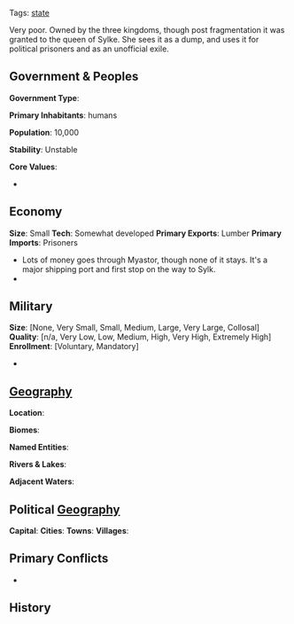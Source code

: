 Tags: [state](States)

Very poor. Owned by the three kingdoms, though post fragmentation it was granted to the queen of Sylke. She sees it as a dump, and uses it for political prisoners and as an unofficial exile.

## Government & Peoples

**Government Type**:

**Primary Inhabitants**: humans

**Population**: 10,000

**Stability**: Unstable

**Core Values**: 

- 


## Economy

**Size**: Small
**Tech**: Somewhat developed 
**Primary Exports**: Lumber
**Primary Imports**: Prisoners

- Lots of money goes through Myastor, though none of it stays. It's a major shipping port and first stop on the way to Sylk.
- 


## Military

**Size**: [None, Very Small, Small, Medium, Large, Very Large, Collosal]
**Quality**: [n/a, Very Low, Low, Medium, High, Very High, Extremely High]
**Enrollment**: [Voluntary, Mandatory]

- 


## [Geography](Geography)

**Location**: 

**Biomes**: 

**Named Entities**:

**Rivers & Lakes**: 

**Adjacent Waters**: 


## Political [Geography](Geography)

**Capital**: 
**Cities**: 
**Towns**: 
**Villages**: 


## Primary Conflicts

- 


## History

